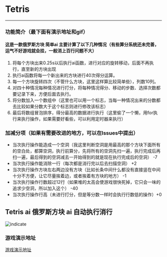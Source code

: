 # Tetris

***
### 功能简介（最下面有演示地址和gif）

#### 这是一款俄罗斯方块 简单ai 主要计算了以下几种情况（有些算分系统还未完善，运气不好游戏就会挂，一般消上百行问题不大）

1. 将每个方块出来0.25s以后执行ai函数，进行对应的旋转移动，后面不再执行，直至新的方块出现
2. 执行ai函数将每一个新出来的方块进行40次得分运算。
3. 每一个方块旋转四次（不管什么方块，这里这样算比较简单些），列数10列。
4. 对四十种情况每种情况进行打分，将每种情况得分、移动的步数、选择次数都要记录下来，方便后面去执行。
5. 将分数加入一个数组中（这里也可以用一个标志，当每一种情况出来的分数都去比较如果分数大于这个标志则进行修改该标志）
6. 最后将数组冒泡排序，得分最高的数据进行执行（这里偷了一个懒，用for执行来执行操作，如果需要好看些，可以利用定时器来执行）


### 加减分项（如果有需要改进的地方，可以在Issues中提出）

* 当次执行操作能造成一个空洞（我这里判断空洞是用最高的那个方块下面所有的空白处，都算空洞，执行前算分，先将所有的空洞先扫一遍，执行完成后再扫一遍，最后得到的空洞减去一开始得到的就是现在执行完成后的空洞） -7
* 当次执行操作能消除一行（每次都是消行完以后去扫描空洞） +2
* 当次执行操作方块左右两边没有方块（比如长条中间什么都没有直接竖在中间十分不方便，让它尽量挨着边，或者挨着有方块的地方） -1
* 当次执行操作行数超过12行（如果堆的太高会使游戏很快死掉，它只会一味的追求少空洞，所以加入这个） -40
* 当次执行操作行高（未进行打分，但是等分数一样时会执行行数低的操作）+0

## Tetris ai  俄罗斯方块 ai 自动执行消行
![indicate](http://www.zengdexing.cn/images/1.gif)
### 游戏演示地址
[游戏演示地址](http://www.zengdexing.cn/tetris.html)